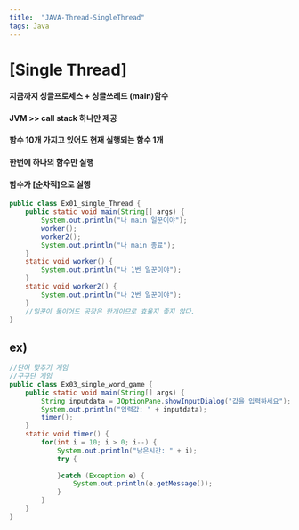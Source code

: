 ```yaml
---
title:  "JAVA-Thread-SingleThread"
tags: Java
---
```

# [Single Thread]
#### 지금까지 싱글프로세스 + 싱글쓰레드 (main)함수
#### JVM >> call stack 하나만 제공
#### 함수 10개 가지고 있어도 현재 실행되는 함수 1개
#### 한번에 하나의 함수만 실행
#### 함수가 [순차적]으로 실행

~~~java
public class Ex01_single_Thread {
	public static void main(String[] args) {
		System.out.println("나 main 일꾼이야");
		worker();
		worker2();
		System.out.println("나 main 종료");
	}
	static void worker() {
		System.out.println("나 1번 일꾼이야");
	}
	static void worker2() {
		System.out.println("나 2번 일꾼이야");
	}
	//일꾼이 둘이어도 공장은 한개이므로 효율지 좋지 않다.
}
~~~

## ex)

~~~java
//단어 맞추기 게임
//구구단 게임
public class Ex03_single_word_game {
	public static void main(String[] args) {
		String inputdata = JOptionPane.showInputDialog("값을 입력하세요");
		System.out.println("입력값: " + inputdata);
		timer();
	}
	static void timer() {
		for(int i = 10; i > 0; i--) {
			System.out.println("남은시간: " + i);
			try {
				
			}catch (Exception e) {
				System.out.println(e.getMessage());
			}
		}
	}
}
~~~